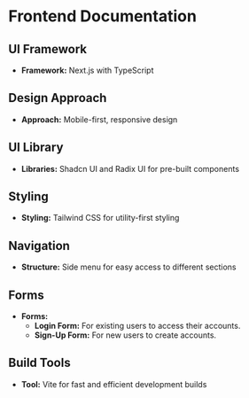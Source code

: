# Frontend Documentation

## UI Framework
- **Framework:** Next.js with TypeScript

## Design Approach
- **Approach:** Mobile-first, responsive design

## UI Library
- **Libraries:** Shadcn UI and Radix UI for pre-built components

## Styling
- **Styling:** Tailwind CSS for utility-first styling

## Navigation
- **Structure:** Side menu for easy access to different sections

## Forms
- **Forms:**
  - **Login Form:** For existing users to access their accounts.
  - **Sign-Up Form:** For new users to create accounts.

## Build Tools
- **Tool:** Vite for fast and efficient development builds 
